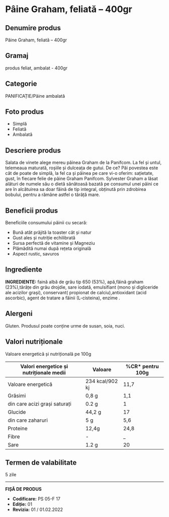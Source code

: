 # Pâine Graham, feliată – 400gr

## Denumire produs
Pâine Graham, feliată – 400gr

## Gramaj
produs feliat, ambalat - 400gr

## Categorie
PANIFICAȚIE/Pâine ambalată

## Foto produs
- Simplă
- Feliată
- Ambalată

## Descriere produs
Salata de vinete alege mereu pâinea Graham de la Panifcom. La fel și untul, telemeaua maturată, roșiile și dulceața de gutui. De ce? Păi povestea este cât de poate de simplă, la fel ca și pâinea pe care vi-o oferim: sațietate, gust, în fiecare felie de pâine Graham Panifcom. Sylvester Graham a lăsat alături de numele său o dietă sănătoasă bazată pe consumul unei pâini ce are în alcătuirea sa doar făină de tip integral, obținută prin zdrobirea bobului, pentru a rămâne astfel o tărâță mare.

## Beneficii produs
Beneficiile consumului pâinii cu secară:
- Bună atât prăjită la toaster cât și natur
- Gust ales și nutriție echilibrată
- Sursa perfectă de vitamine și Magneziu
- Plămădită numai după rețeta originală
- Aspect rustic, savuros

## Ingrediente
**INGREDIENTE:** faină albă de grâu tip 650 (53%), apă,făină graham (23%),tărâțe din grâu drojdie, sare iodată, emulsifiant (mono și digliceride ale acizilor grași), conservant( propionat de calciu),antioxidant (acid ascorbic), agent de tratare a făinii (L-cisteina), enzime .

## Alergeni
Gluten. Produsul poate conține urme de susan, soia, nuci.

## Valori nutriționale
Valoare energetică și nutrițională pe 100g

| Valori energetice și nutriționale medii | Valoare | %CR* pentru 100g |
|-----------------------------------------|------------------|------------------|
| Valoare energetică                      | 234 kcal/902 kj  | 11,7             |
| Grăsimi                                 | 0,8 g            | 1,1              |
| din care acizi grași saturați           | 0.2 g            | 1                |
| Glucide                                 | 44,2 g           | 17               |
| din care zaharuri                       | 5 g              | 5,6              |
| Proteine                                | 12,4g            | 24,8             |
| Fibre                                   | -                | _                |
| Sare                                    | 1.2 g            | 20               |

## Termen de valabilitate
5 zile

---
**FIȘĂ DE PRODUS**
- **Codificare:** PS 05-F 17
- **Ediție:** 01
- **Revizia:** 01 / 01.02.2022